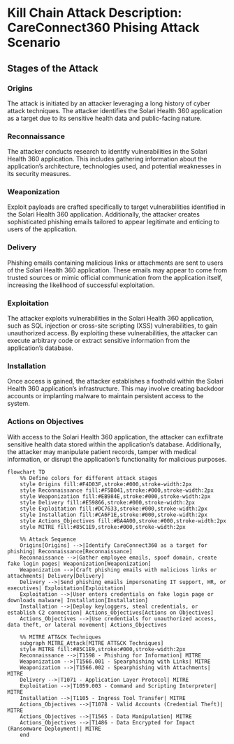 # Kill Chain Attack Description: CareConnect360 Phising Attack Scenario

## Stages of the Attack

### Origins
The attack is initiated by an attacker leveraging a long history of cyber attack techniques. The attacker identifies the Solari Health 360 application as a target due to its sensitive health data and public-facing nature.

### Reconnaissance
The attacker conducts research to identify vulnerabilities in the Solari Health 360 application. This includes gathering information about the application’s architecture, technologies used, and potential weaknesses in its security measures.

### Weaponization
Exploit payloads are crafted specifically to target vulnerabilities identified in the Solari Health 360 application. Additionally, the attacker creates sophisticated phishing emails tailored to appear legitimate and enticing to users of the application.

### Delivery
Phishing emails containing malicious links or attachments are sent to users of the Solari Health 360 application. These emails may appear to come from trusted sources or mimic official communication from the application itself, increasing the likelihood of successful exploitation.

### Exploitation
The attacker exploits vulnerabilities in the Solari Health 360 application, such as SQL injection or cross-site scripting (XSS) vulnerabilities, to gain unauthorized access. By exploiting these vulnerabilities, the attacker can execute arbitrary code or extract sensitive information from the application’s database.

### Installation
Once access is gained, the attacker establishes a foothold within the Solari Health 360 application’s infrastructure. This may involve creating backdoor accounts or implanting malware to maintain persistent access to the system.

### Actions on Objectives
With access to the Solari Health 360 application, the attacker can exfiltrate sensitive health data stored within the application’s database. Additionally, the attacker may manipulate patient records, tamper with medical information, or disrupt the application’s functionality for malicious purposes.

```mermaid
flowchart TD
    %% Define colors for different attack stages
    style Origins fill:#F4D03F,stroke:#000,stroke-width:2px
    style Reconnaissance fill:#F5B041,stroke:#000,stroke-width:2px
    style Weaponization fill:#EB984E,stroke:#000,stroke-width:2px
    style Delivery fill:#E59866,stroke:#000,stroke-width:2px
    style Exploitation fill:#DC7633,stroke:#000,stroke-width:2px
    style Installation fill:#CA6F1E,stroke:#000,stroke-width:2px
    style Actions_Objectives fill:#BA4A00,stroke:#000,stroke-width:2px
    style MITRE fill:#85C1E9,stroke:#000,stroke-width:2px

    %% Attack Sequence
    Origins[Origins] -->|Identify CareConnect360 as a target for phishing| Reconnaissance[Reconnaissance]
    Reconnaissance -->|Gather employee emails, spoof domain, create fake login pages| Weaponization[Weaponization]
    Weaponization -->|Craft phishing emails with malicious links or attachments| Delivery[Delivery]
    Delivery -->|Send phishing emails impersonating IT support, HR, or executives| Exploitation[Exploitation]
    Exploitation -->|User enters credentials on fake login page or downloads malware| Installation[Installation]
    Installation -->|Deploy keyloggers, steal credentials, or establish C2 connection| Actions_Objectives[Actions on Objectives]
    Actions_Objectives -->|Use credentials for unauthorized access, data theft, or lateral movement| Actions_Objectives

    %% MITRE ATT&CK Techniques
    subgraph MITRE_Attack[MITRE ATT&CK Techniques]
    style MITRE fill:#85C1E9,stroke:#000,stroke-width:2px
    Reconnaissance -->|T1598 - Phishing for Information| MITRE
    Weaponization -->|T1566.001 - Spearphishing with Links| MITRE
    Weaponization -->|T1566.002 - Spearphishing with Attachments| MITRE
    Delivery -->|T1071 - Application Layer Protocol| MITRE
    Exploitation -->|T1059.003 - Command and Scripting Interpreter| MITRE
    Installation -->|T1105 - Ingress Tool Transfer| MITRE
    Actions_Objectives -->|T1078 - Valid Accounts (Credential Theft)| MITRE
    Actions_Objectives -->|T1565 - Data Manipulation| MITRE
    Actions_Objectives -->|T1486 - Data Encrypted for Impact (Ransomware Deployment)| MITRE
    end